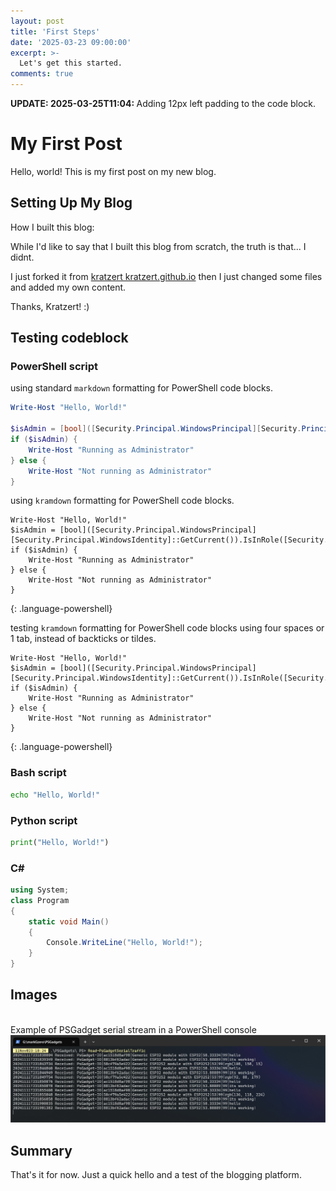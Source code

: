 ```yaml
---
layout: post
title: 'First Steps'
date: '2025-03-23 09:00:00'
excerpt: >-
  Let's get this started.
comments: true
---
```


<div class="alert alert-info">
<strong>UPDATE: 2025-03-25T11:04: </strong>
Adding 12px left padding to the code block.
</div>


# My First Post

Hello, world! This is my first post on my new blog. 

## Setting Up My Blog

How I built this blog:

While I'd like to say that I built this blog from scratch, the truth is that... I didnt. 

I just forked it from [kratzert kratzert.github.io](https://github.com/kratzert/kratzert.github.io) then I just changed some files and added my own content.

Thanks, Kratzert! :)

## Testing codeblock

### PowerShell script

using standard `markdown` formatting for PowerShell code blocks. 

```powershell
Write-Host "Hello, World!"

$isAdmin = [bool]([Security.Principal.WindowsPrincipal][Security.Principal.WindowsIdentity]::GetCurrent()).IsInRole([Security.Principal.WindowsBuiltInRole]::Administrator)
if ($isAdmin) {
    Write-Host "Running as Administrator"
} else {
    Write-Host "Not running as Administrator"
}
```

using `kramdown` formatting for PowerShell code blocks. 

~~~
Write-Host "Hello, World!"
$isAdmin = [bool]([Security.Principal.WindowsPrincipal][Security.Principal.WindowsIdentity]::GetCurrent()).IsInRole([Security.Principal.WindowsBuiltInRole]::Administrator)
if ($isAdmin) {
    Write-Host "Running as Administrator"
} else {
    Write-Host "Not running as Administrator"
}
~~~
{: .language-powershell}

testing `kramdown` formatting for PowerShell code blocks using four spaces or 1 tab, instead of backticks or tildes.

    Write-Host "Hello, World!"
    $isAdmin = [bool]([Security.Principal.WindowsPrincipal][Security.Principal.WindowsIdentity]::GetCurrent()).IsInRole([Security.Principal.WindowsBuiltInRole]::Administrator)
    if ($isAdmin) {
        Write-Host "Running as Administrator"
    } else {
        Write-Host "Not running as Administrator"
    }
{: .language-powershell}

### Bash script

```bash
echo "Hello, World!"
```

### Python script

```python
print("Hello, World!")
```

### C# 

```csharp
using System;
class Program
{
    static void Main()
    {
        Console.WriteLine("Hello, World!");
    }
}
```

## Images

<div class="fig figcenter fighighlight">
  <div class="figcaption"><br> Example of PSGadget serial stream in a PowerShell console<br>
  <img src="/images/psgadgets/psgadget_serial.png" alt="PSGadget Serial example" />
  </div>
</div>


## Summary

That's it for now. Just a quick hello and a test of the blogging platform. 

